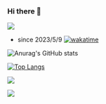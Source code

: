 ### Hi there 👋

<!--
**jason01180118/jason01180118** is a ✨ _special_ ✨ repository because its `README.md` (this file) appears on your GitHub profile.

Here are some ideas to get you started:

- 🔭 I’m currently working on ...
- 🌱 I’m currently learning ...
- 👯 I’m looking to collaborate on ...
- 🤔 I’m looking for help with ...
- 💬 Ask me about ...
- 📫 How to reach me: ...
- 😄 Pronouns: ...
- ⚡ Fun fact: ...
-->
![](https://komarev.com/ghpvc/?username=jason01180118)
- since 2023/5/9
[![wakatime](https://wakatime.com/badge/user/c840f1c2-3545-478c-bd52-26a3b124d6ea.svg)](https://wakatime.com/@c840f1c2-3545-478c-bd52-26a3b124d6ea)

![Anurag's GitHub stats](https://github-readme-stats.vercel.app/api?username=jason01180118&count_private=true)

[![Top Langs](https://github-readme-stats.vercel.app/api/top-langs/?username=jason01180118&layout=compact)](https://github.com/anuraghazra/github-readme-stats)

![](https://wakatime.com/share/@jason01180118/677ae358-46c2-4e39-ac59-9820ca8b3bb1.svg)


![](https://hit.yhype.me/github/profile?user_id=73685101)


